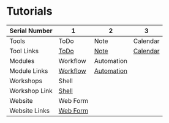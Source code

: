 # Tutorials

| Serial Number | 1               | 2               | 3               |
|---------------|------------------|------------------|------------------|
| Tools         | ToDo            | Note            | Calendar        |
| Tool Links    | [ToDo](./tutorials/todo.md) | [Note](./tutorials/notes.md) | [Calendar](./tutorials/calender.md) |
| Modules       | Workflow        | Automation      |                |
| Module Links  | [Workflow](./tutorials/workflow.md) | [Automation](./tutorials/automation) |  |
| Workshops     | Shell           |                |                |
| Workshop Link | [Shell](./tutorials/shell.md) |                |                |
| Website       | Web Form        |                |                |
| Website Links | [Web Form](./tutorials/webform.md) |               |               |
